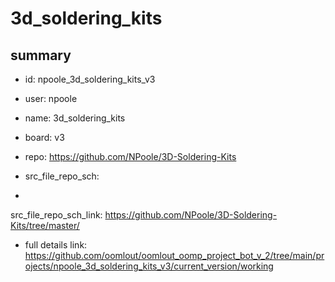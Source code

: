 # 3d_soldering_kits
 
## summary 
* id: npoole_3d_soldering_kits_v3
* user: npoole
* name: 3d_soldering_kits
* board: v3
* repo: https://github.com/NPoole/3D-Soldering-Kits



* src_file_repo_sch: 
*
 src_file_repo_sch_link: https://github.com/NPoole/3D-Soldering-Kits/tree/master/
* full details link: https://github.com/oomlout/oomlout_oomp_project_bot_v_2/tree/main/projects/npoole_3d_soldering_kits_v3/current_version/working  






